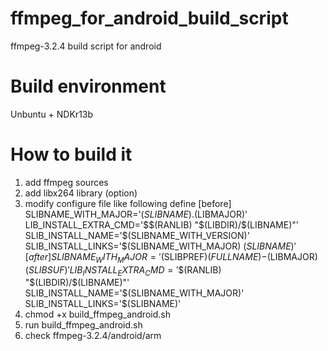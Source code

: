 # ffmpeg_for_android_build_script
ffmpeg-3.2.4 build script for android

# Build environment
Unbuntu + NDKr13b

# How to build it
1. add ffmpeg sources
2. add libx264 library (option)
3. modify configure file like following define
[before]
SLIBNAME_WITH_MAJOR='$(SLIBNAME).$(LIBMAJOR)'
LIB_INSTALL_EXTRA_CMD='$$(RANLIB) "$(LIBDIR)/$(LIBNAME)"'
SLIB_INSTALL_NAME='$(SLIBNAME_WITH_VERSION)'
SLIB_INSTALL_LINKS='$(SLIBNAME_WITH_MAJOR) $(SLIBNAME)'
[after]
SLIBNAME_WITH_MAJOR='$(SLIBPREF)$(FULLNAME)-$(LIBMAJOR)$(SLIBSUF)'
LIB_INSTALL_EXTRA_CMD='$$(RANLIB) "$(LIBDIR)/$(LIBNAME)"'
SLIB_INSTALL_NAME='$(SLIBNAME_WITH_MAJOR)'
SLIB_INSTALL_LINKS='$(SLIBNAME)'
4. chmod +x build_ffmpeg_android.sh
5. run build_ffmpeg_android.sh
6. check ffmpeg-3.2.4/android/arm
